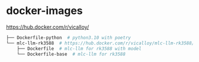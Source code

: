 # docker-images

<https://hub.docker.com/r/vicalloy/>

```bash
├── Dockerfile-python  # python3.10 with poetry
└── mlc-llm-rk3588  # https://hub.docker.com/r/vicalloy/mlc-llm-rk3588/
    ├── Dockerfile  # mlc-llm for rk3588 with model
    └── Dockerfile-base  # mlc-llm for rk3588
```
